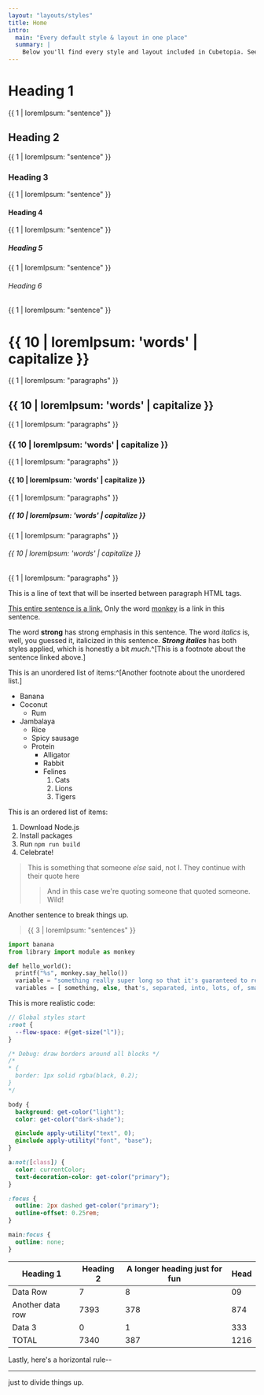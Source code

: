 ```yaml
---
layout: "layouts/styles"
title: Home
intro:
  main: "Every default style & layout in one place"
  summary: |
    Below you'll find every style and layout included in Cubetopia. See how each composition works together and on device viewports of different sizes. If you're customizing the default styles, this page will help you test and evaluate how they interact with other elements.
---
```


# Heading 1

{{ 1 | loremIpsum: "sentence" }}

## Heading 2

{{ 1 | loremIpsum: "sentence" }}

### Heading 3

{{ 1 | loremIpsum: "sentence" }}

#### Heading 4

{{ 1 | loremIpsum: "sentence" }}

##### Heading 5

{{ 1 | loremIpsum: "sentence" }}

###### Heading 6

{{ 1 | loremIpsum: "sentence" }}

# {{ 10 | loremIpsum: 'words' | capitalize }}

{{ 1 | loremIpsum: "paragraphs" }}

## {{ 10 | loremIpsum: 'words' | capitalize }}

{{ 1 | loremIpsum: "paragraphs" }}

### {{ 10 | loremIpsum: 'words' | capitalize }}

{{ 1 | loremIpsum: "paragraphs" }}

#### {{ 10 | loremIpsum: 'words' | capitalize }}

{{ 1 | loremIpsum: "paragraphs" }}

##### {{ 10 | loremIpsum: 'words' | capitalize }}

{{ 1 | loremIpsum: "paragraphs" }}

###### {{ 10 | loremIpsum: 'words' | capitalize }}

{{ 1 | loremIpsum: "paragraphs" }}

This is a line of text that will be inserted between paragraph HTML tags.

[This entire sentence is a link.](https://www.google.com/) Only the word [monkey](https://www.yahoo.com/) is a link in this sentence.

The word **strong** has strong emphasis in this sentence. The word _italics_ is, well, you guessed it, italicized in this sentence. **_Strong italics_** has both styles applied, which is honestly a bit _much_.^[This is a footnote about the sentence linked above.]

This is an unordered list of items:^[Another footnote about the unordered list.]

- Banana
- Coconut
  - Rum
- Jambalaya
  - Rice
  - Spicy sausage
  - Protein
    - Alligator
    - Rabbit
    - Felines
      1. Cats
      2. Lions
      3. Tigers

This is an ordered list of items:

1. Download Node.js
2. Install packages
3. Run `npm run build`
4. Celebrate!

> This is something that someone _else_ said, not I. They continue with their quote here
>
> > And in this case we're quoting someone that quoted someone. Wild!

Another sentence to break things up.

> {{ 3 | loremIpsum: "sentences" }}

```python
import banana
from library import module as monkey

def hello_world():
  printf("%s", monkey.say_hello())
  variable = "something really super long so that it's guaranteed to require some wrap in the container this code finds itself in"
  variables = [ something, else, that's, separated, into, lots, of, smaller, inline, blocks, that, may, overflow ]
```

This is more realistic code:

```scss
// Global styles start
:root {
  --flow-space: #{get-size("l")};
}

/* Debug: draw borders around all blocks */
/*
* {
  border: 1px solid rgba(black, 0.2);
}
*/

body {
  background: get-color("light");
  color: get-color("dark-shade");

  @include apply-utility("text", 0);
  @include apply-utility("font", "base");
}

a:not([class]) {
  color: currentColor;
  text-decoration-color: get-color("primary");
}

:focus {
  outline: 2px dashed get-color("primary");
  outline-offset: 0.25rem;
}

main:focus {
  outline: none;
}
```

| Heading 1        | Heading 2 | A longer heading just for fun | Head |
| ---------------- | --------- | ----------------------------- | ---- |
| Data Row         | 7         | 8                             | 09   |
| Another data row | 7393      | 378                           | 874  |
| Data 3           | 0         | 1                             | 333  |
| TOTAL            | 7340      | 387                           | 1216 |

Lastly, here's a horizontal rule--

---

just to divide things up.
